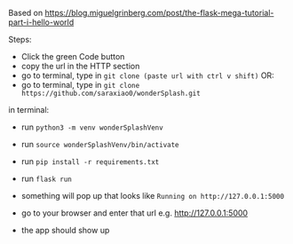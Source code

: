 Based on https://blog.miguelgrinberg.com/post/the-flask-mega-tutorial-part-i-hello-world

Steps:
* Click the green Code button
* copy the url in the HTTP section
* go to terminal, type in `git clone (paste url with ctrl v shift)`
OR:
* go to terminal, type in `git clone https://github.com/saraxiao0/wonderSplash.git`

in terminal:
* run `python3 -m venv wonderSplashVenv`
* run `source wonderSplashVenv/bin/activate`
* run `pip install -r requirements.txt`

* run `flask run`
* something will pop up that looks like `Running on http://127.0.0.1:5000`
* go to your browser and enter that url e.g. http://127.0.0.1:5000
* the app should show up